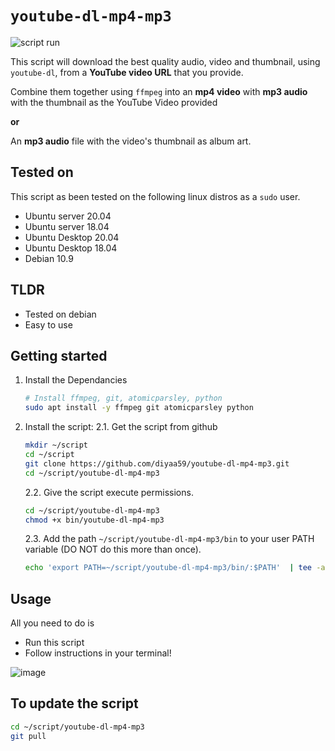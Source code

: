 # `youtube-dl-mp4-mp3`

![script run](https://user-images.githubusercontent.com/26883110/124068836-7b60f280-d9f8-11eb-8128-bddccc452488.gif)

This script will download the best quality audio, video and thumbnail, using `youtube-dl`, from a **YouTube video URL** that you provide.

Combine them together using `ffmpeg` into an **mp4 video** with **mp3 audio** with the thumbnail as the YouTube Video provided

**or**

An **mp3 audio** file with the video's thumbnail as album art.

## Tested on 
This script as been tested on the following linux distros as a `sudo` user.

- Ubuntu server 20.04
- Ubuntu server 18.04
- Ubuntu Desktop 20.04
- Ubuntu Desktop 18.04
- Debian 10.9

## TLDR

- Tested on debian
- Easy to use

## Getting started

1. Install the Dependancies
	```sh
	# Install ffmpeg, git, atomicparsley, python
	sudo apt install -y ffmpeg git atomicparsley python
	```
2. Install the script:
    2.1. Get the script from github
	```sh
	mkdir ~/script
	cd ~/script
	git clone https://github.com/diyaa59/youtube-dl-mp4-mp3.git
	cd ~/script/youtube-dl-mp4-mp3
	```
	2.2. Give the script execute permissions.
	```sh
	cd ~/script/youtube-dl-mp4-mp3
	chmod +x bin/youtube-dl-mp4-mp3
	```
	2.3. Add the path `~/script/youtube-dl-mp4-mp3/bin` to your user PATH variable (DO NOT do this more than once).
	```sh
	echo 'export PATH=~/script/youtube-dl-mp4-mp3/bin/:$PATH'  | tee -a ~/.bashrc > /dev/null
	```

## Usage

All you need to do is
- Run this script
- Follow instructions in your terminal!

![image](https://user-images.githubusercontent.com/26883110/124055825-d5a28900-d9e1-11eb-85b3-eff18ae0c0f3.png)

## To update the script

```sh
cd ~/script/youtube-dl-mp4-mp3
git pull
```